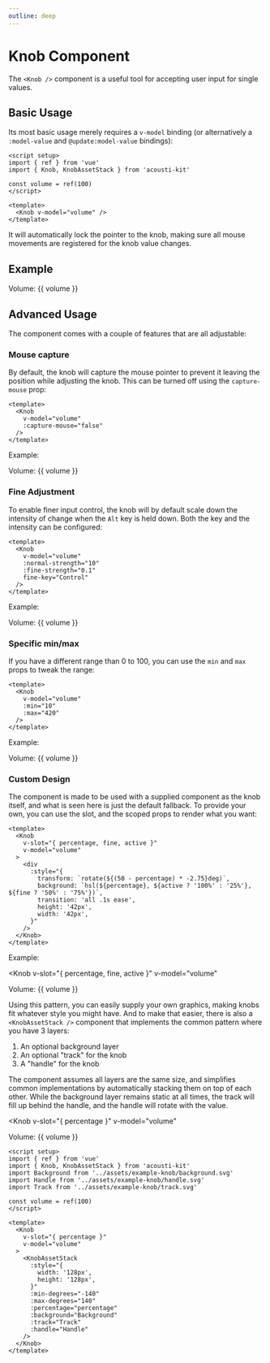 ```yaml
---
outline: deep
---
```


# Knob Component

The `<Knob />` component is a useful tool for accepting user input for single values.

## Basic Usage

Its most basic usage merely requires a `v-model` binding (or alternatively a `:model-value` and `@update:model-value` bindings):

```vue
<script setup>
import { ref } from 'vue'
import { Knob, KnobAssetStack } from 'acousti-kit'

const volume = ref(100)
</script>

<template>
  <Knob v-model="volume" />
</template>
```

It will automatically lock the pointer to the knob, making sure all mouse movements are registered for the knob value changes.

## Example

<script setup>
import { ref } from 'vue'
import { Knob, KnobAssetStack } from '../../src'
import Background from '../assets/example-knob/background.svg'
import Handle from '../assets/example-knob/handle.svg'
import Track from '../assets/example-knob/track.svg'

const volume = ref(100)
</script>

<Knob v-model="volume" />

Volume: {{ volume }}

## Advanced Usage

The component comes with a couple of features that are all adjustable:

### Mouse capture

By default, the knob will capture the mouse pointer to prevent it leaving the position while adjusting the knob.
This can be turned off using the `capture-mouse` prop:

```vue
<template>
  <Knob
    v-model="volume"
    :capture-mouse="false"
  />
</template>
```

Example:

<Knob
  v-model="volume"
  :capture-mouse="false"
/>

Volume: {{ volume }}

### Fine Adjustment

To enable finer input control, the knob will by default scale down the intensity of change when the `Alt` key is held down.
Both the key and the intensity can be configured:

```vue
<template>
  <Knob
    v-model="volume"
    :normal-strength="10"
    :fine-strength="0.1"
    fine-key="Control"
  />
</template>
```

Example:

<Knob
  v-model="volume"
  :normal-strength="10"
  :fine-strength="0.1"
  fine-key="Control"
/>

Volume: {{ volume }}

### Specific min/max

If you have a different range than 0 to 100, you can use the `min` and `max` props to tweak the range:

```vue
<template>
  <Knob
    v-model="volume"
    :min="10"
    :max="420"
  />
</template>
```

Example:

<Knob
  v-model="volume"
  :min="10"
  :max="420"
/>

Volume: {{ volume }}

### Custom Design

The component is made to be used with a supplied component as the knob itself, and what is seen here is just the default fallback. To provide your own, you can use the slot, and the scoped props to render what you want:

```vue
<template>
  <Knob
    v-slot="{ percentage, fine, active }"
    v-model="volume"
  >
    <div
      :style="{
        transform: `rotate(${(50 - percentage) * -2.75}deg)`,
        background: `hsl(${percentage}, ${active ? '100%' : '25%'}, ${fine ? '50%' : '75%'})`,
        transition: 'all .1s ease',
        height: '42px',
        width: '42px',
      }"
    />
  </Knob>
</template>
```

Example:

<Knob
  v-slot="{ percentage, fine, active }"
  v-model="volume"
>
  <div
    :style="{
      transform: `rotate(${(50 - percentage) * -2.75}deg)`,
      background: `hsl(${percentage}, ${active ? '100%' : '25%'}, ${fine ? '50%' : '75%'})`,
      transition: 'transform .1s ease, color .5s ease',
      height: '42px',
      width: '42px',
    }"
  />
</Knob>

Volume: {{ volume }}

Using this pattern, you can easily supply your own graphics, making knobs fit whatever style you might have. And to make that easier, there is also a `<KnobAssetStack />` component that implements the common pattern where you have 3 layers:

1. An optional background layer
1. An optional "track" for the knob
1. A "handle" for the knob

The component assumes all layers are the same size, and simplifies common implementations by automatically stacking them on top of each other. While the background layer remains static at all times, the track will fill up behind the handle, and the handle will rotate with the value.

<Knob
  v-slot="{ percentage }"
  v-model="volume"
>
  <KnobAssetStack
    :style="{
      width: '128px',
      height: '128px',
    }"
    :min-degrees="-140"
    :max-degrees="140"
    :percentage="percentage"
    :background="Background"
    :track="Track"
    :handle="Handle"
  />
</Knob>

Volume: {{ volume }}

```vue
<script setup>
import { ref } from 'vue'
import { Knob, KnobAssetStack } from 'acousti-kit'
import Background from '../assets/example-knob/background.svg'
import Handle from '../assets/example-knob/handle.svg'
import Track from '../assets/example-knob/track.svg'

const volume = ref(100)
</script>

<template>
  <Knob
    v-slot="{ percentage }"
    v-model="volume"
  >
    <KnobAssetStack
      :style="{
        width: '128px',
        height: '128px',
      }"
      :min-degrees="-140"
      :max-degrees="140"
      :percentage="percentage"
      :background="Background"
      :track="Track"
      :handle="Handle"
    />
  </Knob>
</template>
```
